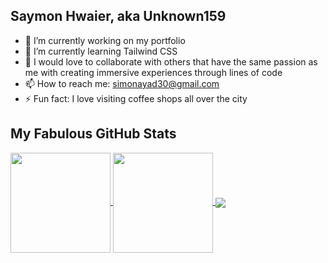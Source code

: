 ## Saymon Hwaier, aka Unknown159
- 🔭 I’m currently working on my portfolio
- 🌱 I’m currently learning Tailwind CSS
- 👯 I would love to collaborate with others that have the same passion as me with creating immersive experiences through lines of code
- 📫 How to reach me: <a href="mailto:simonayad30@gmail.com"> simonayad30@gmail.com <a/>
- ⚡ Fun fact: I love visiting coffee shops all over the city
  
## My Fabulous GitHub Stats
<a href="#">
<img height=160 align="center" src="https://github-readme-stats.vercel.app/api?username=shwaier&theme=radical&include_all_commits=true&count_private=true\&rank_icon=github"/>
  <a/>
<a href="#">
<img height=160 align="center" src="https://github-readme-streak-stats.herokuapp.com/?user=shwaier&theme=radical"/>
<a/>
<a href="#">
<img  align="center" src="https://github-readme-stats.vercel.app/api/top-langs/?username=shwaier&theme=radical&include_all_commits=true&count_private=true&hide_progress=true&layout=donut-vertical"/>
<a/>
